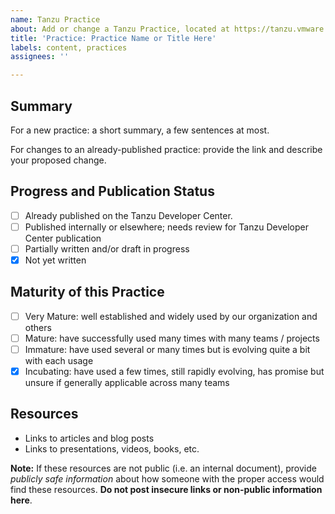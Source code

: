 ```yaml
---
name: Tanzu Practice
about: Add or change a Tanzu Practice, located at https://tanzu.vmware.com/developer/practices/
title: 'Practice: Practice Name or Title Here'
labels: content, practices
assignees: ''

---
```


## Summary
For a new practice: a short summary, a few sentences at most.

For changes to an already-published practice: provide the link and describe your proposed change.

## Progress and Publication Status
- [ ] Already published on the Tanzu Developer Center.
- [ ] Published internally or elsewhere; needs review for Tanzu Developer Center publication
- [ ] Partially written and/or draft in progress
- [x] Not yet written

## Maturity of this Practice
- [ ] Very Mature: well established and widely used by our organization and others
- [ ] Mature: have successfully used many times with many teams / projects
- [ ] Immature: have used several or many times but is evolving quite a bit with each usage
- [x] Incubating: have used a few times, still rapidly evolving, has promise but unsure if generally applicable across many teams

## Resources 
- Links to articles and blog posts
- Links to presentations, videos, books, etc.

**Note:** If these resources are not public (i.e. an internal document), provide _publicly safe information_ about how someone with the proper access would find these resources. **Do not post insecure links or non-public information here**.
